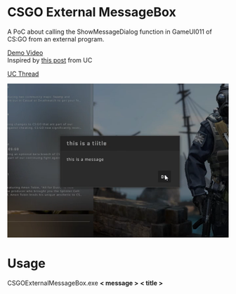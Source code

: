 # CSGO External MessageBox
A PoC about calling the ShowMessageDialog function in GameUI011 of CS:GO from an external program.

[Demo Video](https://files.catbox.moe/bk85ny.mp4) <br>
Inspired by [this post](https://www.unknowncheats.me/forum/counterstrike-global-offensive/251531-game-messagebox-csgo.html) from UC

[UC Thread](https://www.unknowncheats.me/forum/counterstrike-global-offensive/415097-external-ingame-message-boxes.html)

<img src="ss.png" />

# Usage
CSGOExternalMessageBox.exe **< message >** **< title >**